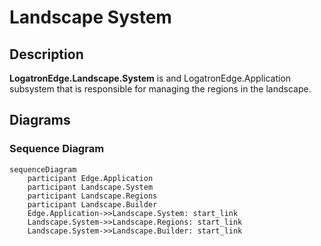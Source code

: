 # Landscape System

## Description

**LogatronEdge.Landscape.System** is and LogatronEdge.Application subsystem that is responsible for managing the regions in the landscape.

## Diagrams

### Sequence Diagram

```mermaid
sequenceDiagram
    participant Edge.Application
    participant Landscape.System
    participant Landscape.Regions
    participant Landscape.Builder
    Edge.Application->>Landscape.System: start_link
    Landscape.System->>Landscape.Regions: start_link
    Landscape.System->>Landscape.Builder: start_link    

```